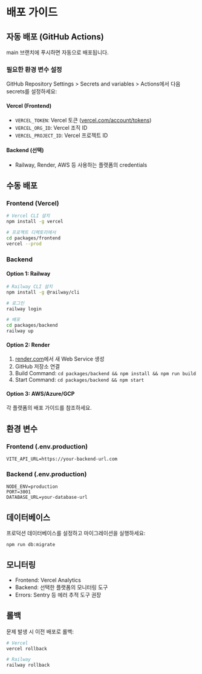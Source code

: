 # 배포 가이드

## 자동 배포 (GitHub Actions)

main 브랜치에 푸시하면 자동으로 배포됩니다.

### 필요한 환경 변수 설정

GitHub Repository Settings > Secrets and variables > Actions에서 다음 secrets를 설정하세요:

#### Vercel (Frontend)
- `VERCEL_TOKEN`: Vercel 토큰 ([vercel.com/account/tokens](https://vercel.com/account/tokens))
- `VERCEL_ORG_ID`: Vercel 조직 ID
- `VERCEL_PROJECT_ID`: Vercel 프로젝트 ID

#### Backend (선택)
- Railway, Render, AWS 등 사용하는 플랫폼의 credentials

## 수동 배포

### Frontend (Vercel)

```bash
# Vercel CLI 설치
npm install -g vercel

# 프로젝트 디렉토리에서
cd packages/frontend
vercel --prod
```

### Backend

#### Option 1: Railway

```bash
# Railway CLI 설치
npm install -g @railway/cli

# 로그인
railway login

# 배포
cd packages/backend
railway up
```

#### Option 2: Render

1. [render.com](https://render.com)에서 새 Web Service 생성
2. GitHub 저장소 연결
3. Build Command: `cd packages/backend && npm install && npm run build`
4. Start Command: `cd packages/backend && npm start`

#### Option 3: AWS/Azure/GCP

각 플랫폼의 배포 가이드를 참조하세요.

## 환경 변수

### Frontend (.env.production)
```
VITE_API_URL=https://your-backend-url.com
```

### Backend (.env.production)
```
NODE_ENV=production
PORT=3001
DATABASE_URL=your-database-url
```

## 데이터베이스

프로덕션 데이터베이스를 설정하고 마이그레이션을 실행하세요:

```bash
npm run db:migrate
```

## 모니터링

- Frontend: Vercel Analytics
- Backend: 선택한 플랫폼의 모니터링 도구
- Errors: Sentry 등 에러 추적 도구 권장

## 롤백

문제 발생 시 이전 배포로 롤백:

```bash
# Vercel
vercel rollback

# Railway
railway rollback
```
